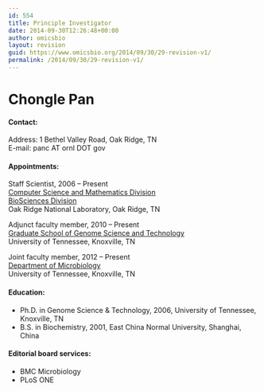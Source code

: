 ```yaml
---
id: 554
title: Principle Investigator
date: 2014-09-30T12:26:48+00:00
author: omicsbio
layout: revision
guid: https://www.omicsbio.org/2014/09/30/29-revision-v1/
permalink: /2014/09/30/29-revision-v1/
---
```

# Chongle Pan

#### Contact:

Address: 1 Bethel Valley Road, Oak Ridge, TN  
E-mail: panc AT ornl DOT gov

#### Appointments:

Staff Scientist, 2006 &#8211; Present  
[Computer Science and Mathematics Division](http://www.csm.ornl.gov)  
[BioSciences Division](http://web.ornl.gov/sci/ees/bsd/)  
Oak Ridge National Laboratory, Oak Ridge, TN

Adjunct faculty member, 2010 &#8211; Present  
[Graduate School of Genome Science and Technology](http://gst.tennessee.edu/)  
University of Tennessee, Knoxville, TN

Joint faculty member, 2012 &#8211; Present  
[Department of Microbiology](http://micro.utk.edu/)  
University of Tennessee, Knoxville, TN

#### Education:

  * Ph.D. in Genome Science & Technology, 2006, University of Tennessee, Knoxville, TN
  * B.S. in Biochemistry, 2001, East China Normal University, Shanghai, China

#### Editorial board services:

  * BMC Microbiology
  * PLoS ONE